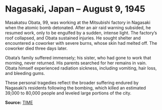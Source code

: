 # Nagasaki, Japan – August 9, 1945

Masakatsu Obata, 99, was working at the Mitsubishi factory in Nagasaki when the atomic bomb detonated. After an air raid warning subsided, he resumed work, only to be engulfed by a sudden, intense light. The factory’s roof collapsed, and Obata sustained injuries. He sought shelter and encountered a coworker with severe burns, whose skin had melted off. The coworker died three days later.

Obata’s family suffered immensely; his sister, who had gone to work that morning, never returned. His parents searched for her remains in vain. Obata himself experienced radiation sickness, including vomiting, hair loss, and bleeding gums. 

These personal tragedies reflect the broader suffering endured by Nagasaki’s residents following the bombing, which killed an estimated 39,000 to 80,000 people and leveled large portions of the city.

**Source:** [TIME](https://time.com/after-the-bomb/)